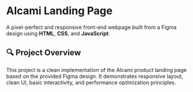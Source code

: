 # Alcami Landing Page

A pixel-perfect and responsive front-end webpage built from a Figma design using **HTML**, **CSS**, and **JavaScript**.

## 🔍 Project Overview

This project is a clean implementation of the Alcami product landing page based on the provided Figma design. It demonstrates responsive layout, clean UI, basic interactivity, and performance optimization principles.
